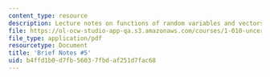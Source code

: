 ```yaml
---
content_type: resource
description: Lecture notes on functions of random variables and vectors.
file: https://ol-ocw-studio-app-qa.s3.amazonaws.com/courses/1-010-uncertainty-in-engineering-fall-2008/b4ffd1b0d7fb56037fbdaf251d7fac68_notes_05.pdf
file_type: application/pdf
resourcetype: Document
title: 'Brief Notes #5'
uid: b4ffd1b0-d7fb-5603-7fbd-af251d7fac68
---
```

